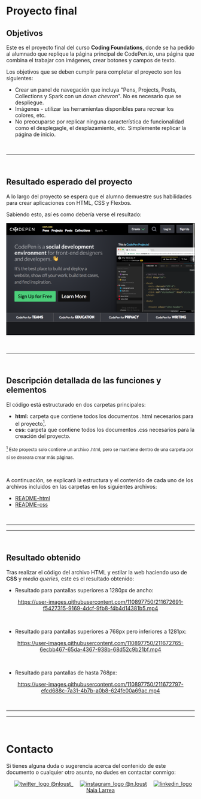 # Proyecto final

## Objetivos

Este es el proyecto final del curso **Coding Foundations**, donde se ha pedido al alumnado que replique la página principal de CodePen.io, una página que combina el trabajar con imágenes, crear botones y campos de texto.

Los objetivos que se deben cumplir para completar el proyecto son los siguientes:

* Crear un panel de navegación que incluya "Pens, Projects, Posts, Collections y Spark con un *down chevron*". No es necesario que se despliegue.
* Imágenes - utilizar las herramientas disponibles para recrear los colores, etc.
* No preocuparse por replicar ninguna característica de funcionalidad como el desplegagle, el desplazamiento, etc. Simplemente replicar la página de inicio.


<br><hr><br>


## Resultado esperado del proyecto

A lo largo del proyecto se espera que el alumno demuestre sus habilidades para crear aplicaciones con HTML, CSS y Flexbos.

Sabiendo esto, así es como debería verse el resultado:

<div align="center">

![statement](./statement-codepen_io.png)

</div>


<br><hr><br>


## Descripción detallada de las funciones y elementos

El código está estructurado en dos carpetas principales:

* **html:** carpeta que contiene todos los documentos .html necesarios para el proyecto[<sup id="pieT1">1</sup>](#pieN1).
* **css:** carpeta que contiene todos los documentos .css necesarios para la creación del proyecto.

<sub>[<sup id="pieN1">1</sup>](#pieT1) Este proyecto solo contiene un archivo .html, pero se mantiene dentro de una carpeta por si se deseara crear más páginas.</sub>

<br>

A continuación, se explicará la estructura y el contenido de cada uno de los archivos incluidos en las carpetas en los siguientes archivos:

* [README-html](./html/README-html.md)
* [README-css](./css/README-css.md)


<br><hr>
<hr><br>


## Resultado obtenido

Tras realizar el código del archivo HTML y estilar la web haciendo uso de **CSS** y *media queries*, este es el resultado obtenido:

* Resultado para pantallas superiores a 1280px de ancho:

<div align="center">

https://user-images.githubusercontent.com/110897750/211672691-f5427315-9169-4dcf-9fb8-f4b4d14381b5.mp4

</div>

<br>

* Resultado para pantallas superiores a 768px pero inferiores a 1281px:

<div align="center">

https://user-images.githubusercontent.com/110897750/211672765-6ecbb467-65da-4367-938b-68d52c9b21bf.mp4

</div>

<br>

* Resultado para pantallas de hasta 768px:

<div align="center">

https://user-images.githubusercontent.com/110897750/211672797-efcd688c-7a31-4b7b-a0b8-624fe00a69ac.mp4

</div>


<br><hr>
<hr><br>


# Contacto

Si tienes alguna duda o sugerencia acerca del contenido de este documento o cualquier otro asunto, no dudes en contactar conmigo:

<div align="center">
&emsp;<a href="https://twitter.com/nloust_"><img width="16" alt="twitter_logo" src="https://user-images.githubusercontent.com/110897750/195668304-54d1fbb3-bea1-4f9d-9ee7-7e494bd79013.png"> @nloust_</a> <!-- twitter: -->
&emsp;<a href="https://www.instagram.com/n.loust/"><img width="16" alt="instagram_logo" src="https://seeklogo.com/images/I/instagram-new-2016-logo-4773FE3F99-seeklogo.com.png"> @n.loust</a> <!-- instagram: -->
&emsp;<a href="https://www.linkedin.com/in/naia-larrea/"><img width="16" alt="linkedin_logo" src="https://user-images.githubusercontent.com/110897750/195669519-30e44b5d-4bef-47d3-9e37-81cff0ee5e55.png"> Naia Larrea</a> <!-- linkedin: -->
</div>
